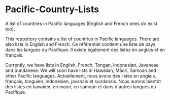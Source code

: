 # Pacific-Country-Lists
A list of countries in Pacific languages (English and French ones do exist too).

This repository contains a list of countries in Pacific languages. There are also lists in English and French.
Ce référentiel contient une liste de pays dans les langues du Pacifique. Il existe également des listes en anglais et en français.

Currently, we have lists in English, French, Tongan, Indonesian, Javanese and Sundanese. We will soon have lists in Hawaiian, Māori, Samoan and other Pacific languages.
Actuellement, nous avons des listes en anglais, français, tonguien, indonésien, javanais et sundanais. Nous aurons bientôt des listes en hawaïen, en maori, en samoan et dans d'autres langues du Pacifique.
